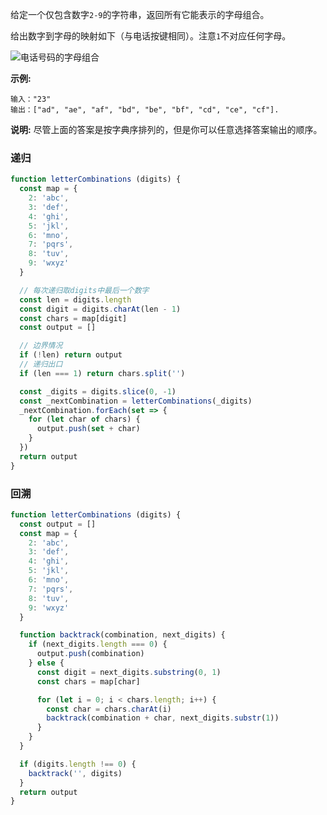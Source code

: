 给定一个仅包含数字`2-9`的字符串，返回所有它能表示的字母组合。

给出数字到字母的映射如下（与电话按键相同）。注意`1`不对应任何字母。

![电话号码的字母组合](https://pic.downk.cc/item/5efd435914195aa594624c9b.png)

**示例:**
```
输入："23"
输出：["ad", "ae", "af", "bd", "be", "bf", "cd", "ce", "cf"].
```

**说明:**
尽管上面的答案是按字典序排列的，但是你可以任意选择答案输出的顺序。

### 递归
```js
function letterCombinations (digits) {
  const map = {
    2: 'abc',
    3: 'def',
    4: 'ghi',
    5: 'jkl',
    6: 'mno',
    7: 'pqrs',
    8: 'tuv',
    9: 'wxyz'
  }

  // 每次递归取digits中最后一个数字
  const len = digits.length
  const digit = digits.charAt(len - 1)
  const chars = map[digit]
  const output = []

  // 边界情况
  if (!len) return output
  // 递归出口
  if (len === 1) return chars.split('')

  const _digits = digits.slice(0, -1)
  const _nextCombination = letterCombinations(_digits)
  _nextCombination.forEach(set => {
    for (let char of chars) {
      output.push(set + char)
    }
  })
  return output
}
```

### 回溯
```js
function letterCombinations (digits) {
  const output = []
  const map = {
    2: 'abc',
    3: 'def',
    4: 'ghi',
    5: 'jkl',
    6: 'mno',
    7: 'pqrs',
    8: 'tuv',
    9: 'wxyz'
  }

  function backtrack(combination, next_digits) {
    if (next_digits.length === 0) {
      output.push(combination)
    } else {
      const digit = next_digits.substring(0, 1)
      const chars = map[char]

      for (let i = 0; i < chars.length; i++) {
        const char = chars.charAt(i)
        backtrack(combination + char, next_digits.substr(1))
      }
    }
  }

  if (digits.length !== 0) {
    backtrack('', digits)
  }
  return output
}
```
